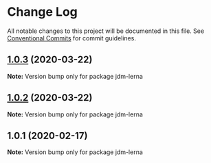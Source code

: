 # Change Log

All notable changes to this project will be documented in this file.
See [Conventional Commits](https://conventionalcommits.org) for commit guidelines.

## [1.0.3](https://github.com/lijicheng123/jdm-lerna/compare/v1.0.2...v1.0.3) (2020-03-22)

**Note:** Version bump only for package jdm-lerna





## [1.0.2](https://github.com/lijicheng123/jdm-lerna/compare/v1.0.1...v1.0.2) (2020-03-22)

**Note:** Version bump only for package jdm-lerna





## 1.0.1 (2020-02-17)

**Note:** Version bump only for package jdm-lerna
